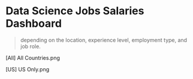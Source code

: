 # Data Science Jobs Salaries Dashboard
> depending on the location, experience level, employment type, and job role.

[All]
All Countries.png

[US]
US Only.png
